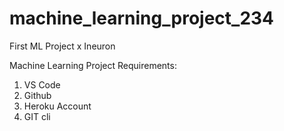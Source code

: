 # machine_learning_project_234
First ML Project x Ineuron 

Machine Learning Project Requirements:

1) VS Code
2) Github
3) Heroku Account 
4) GIT cli 